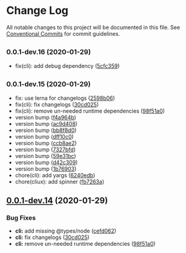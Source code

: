 # Change Log

All notable changes to this project will be documented in this file.
See [Conventional Commits](https://conventionalcommits.org) for commit guidelines.

## <small>0.0.1-dev.16 (2020-01-29)</small>

* fix(cli): add debug dependency ([5cfc359](https://github.com/mike-north/certin/commit/5cfc359))





## <small>0.0.1-dev.15 (2020-01-29)</small>

* fix: use lerna for changelogs ([2598b06](https://github.com/mike-north/certin/commit/2598b06))
* fix(cli): fix changelogs ([30cd025](https://github.com/mike-north/certin/commit/30cd025))
* fix(cli): remove un-needed runtime dependencies ([98f51a0](https://github.com/mike-north/certin/commit/98f51a0))
* version bump ([f4a964b](https://github.com/mike-north/certin/commit/f4a964b))
* version bump ([ac9d408](https://github.com/mike-north/certin/commit/ac9d408))
* version bump ([bb8f8d0](https://github.com/mike-north/certin/commit/bb8f8d0))
* version bump ([dff10c0](https://github.com/mike-north/certin/commit/dff10c0))
* version bump ([ccb8ae2](https://github.com/mike-north/certin/commit/ccb8ae2))
* version bump ([7327bfd](https://github.com/mike-north/certin/commit/7327bfd))
* version bump ([59e31bc](https://github.com/mike-north/certin/commit/59e31bc))
* version bump ([d42c309](https://github.com/mike-north/certin/commit/d42c309))
* version bump ([1b76903](https://github.com/mike-north/certin/commit/1b76903))
* chore(cli): add yargs ([6240edb](https://github.com/mike-north/certin/commit/6240edb))
* chore(cliux): add spinner ([fb7263a](https://github.com/mike-north/certin/commit/fb7263a))





## [0.0.1-dev.14](https://github.com/mike-north/certin/compare/@certin/cliux@0.0.1-dev.5...@certin/cliux@0.0.1-dev.14) (2020-01-29)


### Bug Fixes

* **cli:** add missing @types/node ([cefd062](https://github.com/mike-north/certin/commit/cefd062168977390c8b45b7b35613c8c0a307f09))
* **cli:** fix changelogs ([30cd025](https://github.com/mike-north/certin/commit/30cd025d200113f4b9ec2bdafb4a1e7135acdba7))
* **cli:** remove un-needed runtime dependencies ([98f51a0](https://github.com/mike-north/certin/commit/98f51a014e3333374add952a671281b8d0a7b62c))
